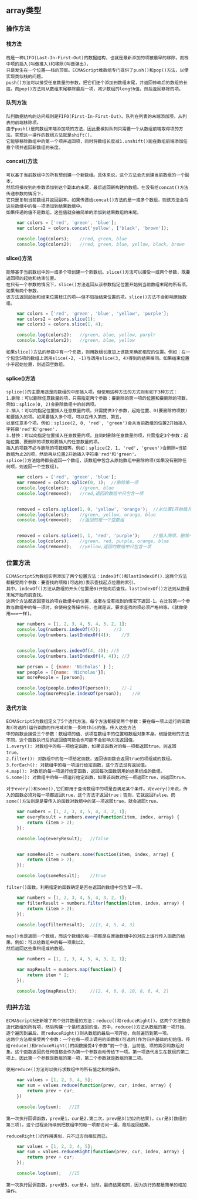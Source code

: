 ## array类型
### 操作方法
#### 栈方法
    栈是一种LIFO(Last-In-First-Out)的数据结构，也就是最新添加的项被最早的移除。而栈中项的插入(叫做推入)和移除(叫做弹出)，  
    只是发生在一个位置——栈的顶部。ECMAScript维数组专门提供了push()和pop()方法，以便实现类似栈的问题。
    push()方法可以接受任意数量的参数，把它们逐个添加到数组末尾，并返回修改后的数组的长度。而pop()方法则从数组末尾移除最后一项，减少数组的length值，然后返回移除的项。
#### 队列方法
    队列数据结构的访问规则是FIFO(First-In-First-Out)。队列在列表的末端添加项，从列表的前端移除项。  
    由于push()是向数组末端添加项的方法，因此要模拟队列只需要一个从数组前端取得项的方法。实现这一操作的数组方法就是shift()，  
    它能够移除数组中的第一个项并返回项，同时将数组长度减1.unshift()能在数组前端添加任意个项并返回新数组的长度。
#### concat()方法
    可以基于当前数组中的所有想创建一个新数组。具体来说，这个方法会先创建当前数组的一个副本，  
    然后将接收到的参数添加到这个副本的末尾，最后返回新构建的数组。在没有给concat()方法传递参数的情况下，  
    它只是复制当前数组并返回副本。如果传递给concat()方法的是一或多个数组，则该方法会将这些数组中的每一项添加到结果数组中。  
    如果传递的值不是数组，这些值就会被简单的添加到结果数组的末尾。
```javascript
    var colors = ['red', 'green', 'blue'];
    var colors2 = colors.concat('yellow', ['black', 'brown']);

    console.log(colors);    //red, green, blue
    console.log(colors2);   //red, green, blue, yellow, black, brown
```
#### slice()方法
    能够基于当前数组中的一或多个项创建一个新数组。slice()方法可以接受一或两个参数，既要返回项的起始和结束位置。  
    在只有一个参数的情况下，slice()方法返回从该参数指定位置开始到当前数组末尾的所有项。如果有两个参数，  
    该方法返回起始和结束位置枝江的项——但不包括结束位置的项。slice()方法不会影响原始数组。
```javascript
    var colors = ['red', 'green', 'blue', 'yellow', 'purple'];
    var colors2 = colors.slice(1);
    var colors3 = colors.slice(1, 4);

    console.log(colors2);   //green, blue, yellow, purplr
    console.log(colors2);   //green, blue, yellow
```
    如果slice()方法的参数中有一个负数，则用数组长度加上该数来确定相应的位置。例如：在一个包含5项的数组上调用slice(-2, -1)与调用slice(3, 4)得到的结果相同。如果结束位置小于起始位置，则返回空数组。

#### splice()方法
    splice()的主要用途是向数组的中部插入项。但使用这种方法的方式则有如下3种方式：     
    1.删除：可以删除任意数量的项，只需指定两个参数：要删除的第一项的位置和要删除的项数，例如：splice(0, 2)会删除数组中的前两项。
    2.插入：可以向指定位置插入任意数量的项，只需提供3个参数，起始位置、0(要删除的项数)和要插入的项。如果要插入多个项，可以在传入第四、第五，  
    以至任意多个项。例如：splice(2, 0, 'red', 'green')会从当前数组的位置2开始插入字符串'red'和'green'.
    3.替换：可以向指定位置插入任意数量的项，且同时删除任意数量的项，只需指定3个参数：起始位置、要删除的项数和要插入的任意数量的项。  
    插入的项数不必与删除的项数相等。例如：splice(2, 1, 'red', 'green')会删除=当前数组为止2的项，然后再从位置2开始插入字符串'red'和'green'。  
    splice()方法始终都会返回一个数组，该数组中包含从原始数组中删除的项(如果没有删除任何项，则返回一个空数组)。
```javascript
    var colors = ['red', 'green', 'blue'];
    var removed = colors.splice(0, 1);  //删除第一项
    console.log(colors);    //green, blue
    console.log(removed);   //red,返回的数组中只包含一项


    removed = colors.splice(1, 0, 'yellow', 'orange');  //从位置1开始插入两项
    console.log(colors);    //green, yellow, orange, blue
    console.log(removed);   //返回的是一个空数组


    removed = colors.splice(1, 1, 'red', 'purple');     //插入两项，删除一项
    console.log(colors);    //green, red, purple, orange, blue
    console.log(removed);   //yellow,返回的数组中只包含一项
```

### 位置方法
    ECMAScript5为数组实例添加了两个位置方法：indexOf()和lastIndexOf().这两个方法都接受两个参数：要查找的项和(可选的)表示查找起点位置的索引。  
    其中，indexOf()方法从数组的开头(位置是0)开始向后查找，lastIndexOf()方法则从数组末尾开始向前查找。  
    这两个方法都返回查找的项在数组中的位置，或者在没有找到的情况下返回-1。在比较第一个参数与数组中的每一项时，会使用全等操作符，也就是说，要求查找的项必须严格相等。(就像使用===一样)。
```javascript
    var numbers = [1, 2, 3, 4, 5, 4, 3, 2, 1];
    console.log(numbers.indexOf(4));     //3
    console.log(numbers.lastIndexOf(4));    //5


    console.log(numbers.indexOf(4, 4)); //5
    console.log(numbers.lastIndexOf(4, 4)); //3

    var person = [ {name: 'Nicholas' } ];
    var people = [{name: 'Nicholas'}];
    var morePeople = [person];

    console.log(people.indexOf(person));    //-1
    console.log(morePeople.indexOf(person));    //0
```

#### 迭代方法
    ECMAScript5为数组定义了5个迭代方法。每个方法都接受两个参数：要在每一项上运行的函数和(可选的)运行函数的作用域对象——影响this的值。传入这些方法  
    中的函数会接受三个参数：数组项的值、该项在数组中的位置和数组对象本身。根据使用的方法不同，这个函数执行后的返回值可能会也可能不会影响方法返回值。
    1.every(): 对数组中的每一项给定函数，如果该函数对的每一项都返回true，则返回true。
    2.filter(): 对数组中的每一项给定函数，返回该函数会返回true的项组成的数组。
    3.forEach(): 对数组中的每一项运行给定函数，这个方法没有返回值。
    4.map(): 对数组的每一项运行给定函数，返回每次函数调用的结果组成的数组。
    5.some(): 对数组中的每一项运行给定函数，如果该函数对任一项返回true，则返回true。

    对于every()和some(),它们都用于查询数组中的项是否满足某个条件。对every()来说，传入的函数必须对每一项都返回true，这个方法才返回true；否则，它就返回false。而some()方法则是是要传入的函数对数组中的某一项返回true，就会返回true。
```javascript
    var numbers = [1, 2, 3, 4, 5, 4, 3, 2, 1];
    var everyResult = numbers.every(function(item, index, array) {
        return (item > 2);
    });

    console.log(everyResult);   //false


    var someResult = numbers.some(function(item, index, array) {
        return (item > 2);
    });

    console.log(someResult);    //true
```
    filter()函数。利用指定的函数确定是否在返回的数组中包含某一项。
```javascript
    var numbers = [1, 2, 3, 4, 5, 4, 3, 2, 1];
    var filterResult = numbers.filter(function(item, index, array) {
        return (item > 2);
    });

    console.log(filterResult);  //[3, 4, 5, 4, 3]
```
    map()也是返回一个数组，而这个数组的每一项都是在原始数组中的对应上运行传入函数的结果。例如：可以给数组中的每一项乘以2，  
    然后返回这些乘积组成的数组。
```javascript
    var numbers = [1, 2, 3, 4, 5, 4, 3, 2, 1];  

    var mapResult = numbers.map(function() {
        return item * 2;
    });

    console.log(mapResult);     //[2, 4, 6, 8, 10, 8, 6, 4, 2]
```

### 归并方法
    ECMAScript5还新增了两个归并数组的方法：reduce()和reduceRight()。这两个方法都会迭代数组的所有项，然后构建一个最终返回的值。其中，reduce()方法从数组的第一项开始，逐个遍历到最后。而reduceRight()则从数组的最后一项开始，向前遍历到第一项。  
    这两个方法都接受两个参数：一个在每一项上调用的函数和(可选的)作为归并基础的初始值。传给reduce()和reduceRight()的函数接受4个参数“前一个值、当前值、项的索引和数组对象。这个函数返回的任何值都会作为第一个参数自动传给下一项。第一项迭代发生在数组的第二项上，因此第一个参数是数组的第一项，第二个参数就是数组的第二项。  

    使用reduce()方法可以执行求数组中的所有值之和的操作。
```javascript
    var values = [1, 2, 3, 4, 5];
    var sum = values.reduce(function(prev, cur, index, array) {
        return prev + cur;
    })

    console.log(sum);   //15
```

    第一次执行回调函数，prev是1，cur是2.第二次，prev是3(1加2的结果)，cur是3(数组的第三项)。这个过程会持续到把数组中的每一项都访问一遍，最后返回结果。

    reduceRight()的作用类似，只不过方向相反而已。
```javascript
    var values = [1, 2, 3, 4, 5];
    var sum = values.reduceRight(function(prev, cur, index, array) {
        return prev + cur;
    });

    console.log(sum);   //15
```

    第一次执行回调函数，prev是5，cur是4，当然，最终结果相同，因为执行的都是简单的相加操作。